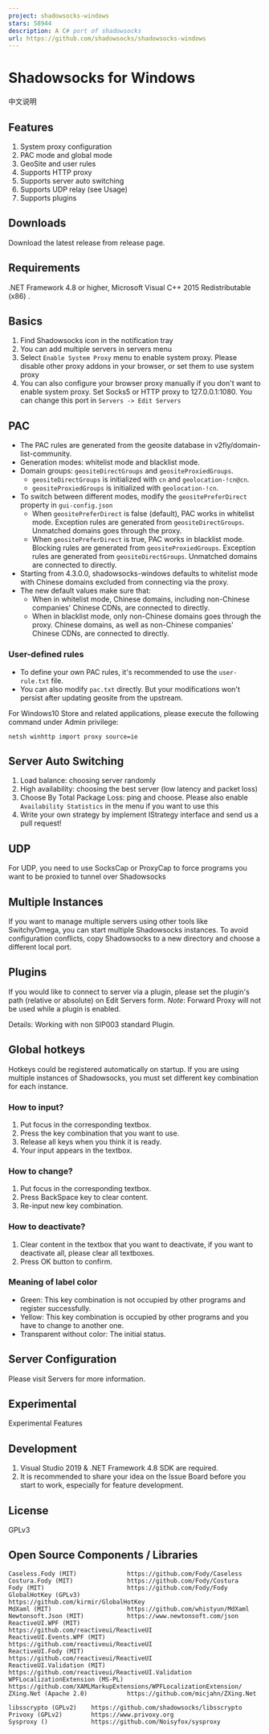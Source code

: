 ```yaml
---
project: shadowsocks-windows
stars: 58944
description: A C# port of shadowsocks
url: https://github.com/shadowsocks/shadowsocks-windows
---
```


Shadowsocks for Windows
=======================

中文说明

Features
--------

1.  System proxy configuration
2.  PAC mode and global mode
3.  GeoSite and user rules
4.  Supports HTTP proxy
5.  Supports server auto switching
6.  Supports UDP relay (see Usage)
7.  Supports plugins

Downloads
---------

Download the latest release from release page.

Requirements
------------

.NET Framework 4.8 or higher, Microsoft Visual C++ 2015 Redistributable (x86) .

Basics
------

1.  Find Shadowsocks icon in the notification tray
2.  You can add multiple servers in servers menu
3.  Select `Enable System Proxy` menu to enable system proxy. Please disable other proxy addons in your browser, or set them to use system proxy
4.  You can also configure your browser proxy manually if you don't want to enable system proxy. Set Socks5 or HTTP proxy to 127.0.0.1:1080. You can change this port in `Servers -> Edit Servers`

PAC
---

-   The PAC rules are generated from the geosite database in v2fly/domain-list-community.
-   Generation modes: whitelist mode and blacklist mode.
-   Domain groups: `geositeDirectGroups` and `geositeProxiedGroups`.
    -   `geositeDirectGroups` is initialized with `cn` and `geolocation-!cn@cn`.
    -   `geositeProxiedGroups` is initialized with `geolocation-!cn`.
-   To switch between different modes, modify the `geositePreferDirect` property in `gui-config.json`
    -   When `geositePreferDirect` is false (default), PAC works in whitelist mode. Exception rules are generated from `geositeDirectGroups`. Unmatched domains goes through the proxy.
    -   When `geositePreferDirect` is true, PAC works in blacklist mode. Blocking rules are generated from `geositeProxiedGroups`. Exception rules are generated from `geositeDirectGroups`. Unmatched domains are connected to directly.
-   Starting from 4.3.0.0, shadowsocks-windows defaults to whitelist mode with Chinese domains excluded from connecting via the proxy.
-   The new default values make sure that:
    -   When in whitelist mode, Chinese domains, including non-Chinese companies' Chinese CDNs, are connected to directly.
    -   When in blacklist mode, only non-Chinese domains goes through the proxy. Chinese domains, as well as non-Chinese companies' Chinese CDNs, are connected to directly.

### User-defined rules

-   To define your own PAC rules, it's recommended to use the `user-rule.txt` file.
-   You can also modify `pac.txt` directly. But your modifications won't persist after updating geosite from the upstream.

For Windows10 Store and related applications, please execute the following command under Admin privilege:

```
netsh winhttp import proxy source=ie
```

Server Auto Switching
---------------------

1.  Load balance: choosing server randomly
2.  High availability: choosing the best server (low latency and packet loss)
3.  Choose By Total Package Loss: ping and choose. Please also enable `Availability Statistics` in the menu if you want to use this
4.  Write your own strategy by implement IStrategy interface and send us a pull request!

UDP
---

For UDP, you need to use SocksCap or ProxyCap to force programs you want to be proxied to tunnel over Shadowsocks

Multiple Instances
------------------

If you want to manage multiple servers using other tools like SwitchyOmega, you can start multiple Shadowsocks instances. To avoid configuration conflicts, copy Shadowsocks to a new directory and choose a different local port.

Plugins
-------

If you would like to connect to server via a plugin, please set the plugin's path (relative or absolute) on Edit Servers form. _Note_: Forward Proxy will not be used while a plugin is enabled.

Details: Working with non SIP003 standard Plugin.

Global hotkeys
--------------

Hotkeys could be registered automatically on startup. If you are using multiple instances of Shadowsocks, you must set different key combination for each instance.

### How to input?

1.  Put focus in the corresponding textbox.
2.  Press the key combination that you want to use.
3.  Release all keys when you think it is ready.
4.  Your input appears in the textbox.

### How to change?

1.  Put focus in the corresponding textbox.
2.  Press BackSpace key to clear content.
3.  Re-input new key combination.

### How to deactivate?

1.  Clear content in the textbox that you want to deactivate, if you want to deactivate all, please clear all textboxes.
2.  Press OK button to confirm.

### Meaning of label color

-   Green: This key combination is not occupied by other programs and register successfully.
-   Yellow: This key combination is occupied by other programs and you have to change to another one.
-   Transparent without color: The initial status.

Server Configuration
--------------------

Please visit Servers for more information.

Experimental
------------

Experimental Features

Development
-----------

1.  Visual Studio 2019 & .NET Framework 4.8 SDK are required.
2.  It is recommended to share your idea on the Issue Board before you start to work, especially for feature development.

License
-------

GPLv3

Open Source Components / Libraries
----------------------------------

```
Caseless.Fody (MIT)              https://github.com/Fody/Caseless
Costura.Fody (MIT)               https://github.com/Fody/Costura
Fody (MIT)                       https://github.com/Fody/Fody
GlobalHotKey (GPLv3)             https://github.com/kirmir/GlobalHotKey
MdXaml (MIT)                     https://github.com/whistyun/MdXaml
Newtonsoft.Json (MIT)            https://www.newtonsoft.com/json
ReactiveUI.WPF (MIT)             https://github.com/reactiveui/ReactiveUI
ReactiveUI.Events.WPF (MIT)      https://github.com/reactiveui/ReactiveUI
ReactiveUI.Fody (MIT)            https://github.com/reactiveui/ReactiveUI
ReactiveUI.Validation (MIT)      https://github.com/reactiveui/ReactiveUI.Validation
WPFLocalizationExtension (MS-PL) https://github.com/XAMLMarkupExtensions/WPFLocalizationExtension/
ZXing.Net (Apache 2.0)           https://github.com/micjahn/ZXing.Net

libsscrypto (GPLv2)    https://github.com/shadowsocks/libsscrypto
Privoxy (GPLv2)        https://www.privoxy.org
Sysproxy ()            https://github.com/Noisyfox/sysproxy
```
